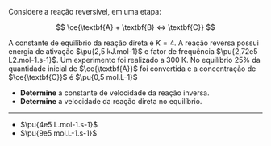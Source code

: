 Considere a reação reversível, em uma etapa:

$$
\ce{\textbf{A} + \textbf{B} <=> \textbf{C}}
$$

A constante de equilíbrio da reação direta é $K=4$. A reação reversa possui energia de ativação $\pu{2,5 kJ.mol-1}$ e fator de frequência $\pu{2,72e5 L2.mol-1.s-1}$. Um experimento foi realizado a 300 K. No equilíbrio $25\%$ da quantidade inicial de  $\ce{\textbf{A}}$ foi convertida e a concentração de $\ce{\textbf{C}}$ é $\pu{0,5 mol.L-1}$

- **Determine** a constante de velocidade da reação inversa.
- **Determine** a velocidade da reação direta no equilíbrio.

---

- $\pu{4e5 L.mol-1.s-1}$
- $\pu{9e5 mol.L-1.s-1}$

